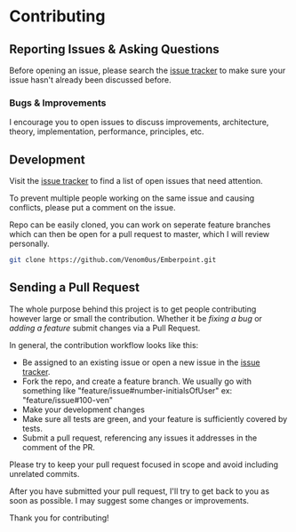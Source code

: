 # Contributing

## Reporting Issues & Asking Questions

Before opening an issue, please search the [issue tracker](https://github.com/Venom0us/Emberpoint/issues) to make sure your issue hasn't already been discussed before.

### Bugs & Improvements

I encourage you to open issues to discuss improvements, architecture, theory, implementation, performance, principles, etc.

## Development

Visit the [issue tracker](https://github.com/Venom0us/Emberpoint/issues) to find a list of open issues that need attention.

To prevent multiple people working on the same issue and causing conflicts, please put a comment on the issue.

Repo can be easily cloned, you can work on seperate feature branches which can then be open for a pull request to master,
which I will review personally.

```sh
git clone https://github.com/Venom0us/Emberpoint.git
```

## Sending a Pull Request

The whole purpose behind this project is to get people contributing however large or small the contribution. Whether it be _fixing a bug_ or _adding a feature_ submit changes via a Pull Request.

In general, the contribution workflow looks like this:

- Be assigned to an existing issue or open a new issue in the [issue tracker](https://github.com/Venom0us/Emberpoint/issues).
- Fork the repo, and create a feature branch. We usually go with something like "feature/issue#number-initialsOfUser" ex: "feature/issue#100-ven"
- Make your development changes
- Make sure all tests are green, and your feature is sufficiently covered by tests.
- Submit a pull request, referencing any issues it addresses in the comment of the PR.

Please try to keep your pull request focused in scope and avoid including unrelated commits.

After you have submitted your pull request, I'll try to get back to you as soon as possible. I may suggest some changes or improvements.

Thank you for contributing!
